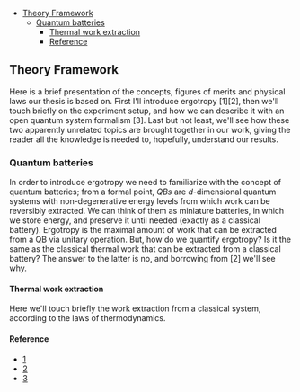 <!--toc:start-->
- [Theory Framework](#theory-framework)
  - [Quantum batteries](#quantum-batteries)
    - [Thermal work extraction](#thermal-work-extraction)
    - [Reference](#reference)
<!--toc:end-->
## Theory Framework

Here is a brief presentation of the concepts, figures of merits and physical
laws our thesis is based on. First I'll introduce ergotropy [1][2], then we'll
touch briefly on the experiment setup, and how we can describe it with an open
quantum system formalism [3]. Last but not least, we'll see how these two
apparently unrelated topics are brought together in our work, giving the reader
all the knowledge is needed to, hopefully, understand our results.

### Quantum batteries

In order to introduce ergotropy we need to familiarize with the concept of
quantum batteries; from a formal point, _QBs_ are _d_-dimensional quantum
systems with non-degenerative energy levels from which work can be reversibly
extracted. We can think of them as miniature batteries, in which we store
energy, and preserve it until needed (exactly as a classical battery). Ergotropy
is the maximal amount of work that can be extracted from a QB via unitary
operation. But, how do we quantify ergotropy? Is it the same as the classical
thermal work that can be extracted from a classical battery? The answer to the
latter is no, and borrowing from [2] we'll see why.

#### Thermal work extraction

Here we'll touch briefly the work extraction from a classical system, according
to the laws of thermodynamics.

#### Reference

- [1](https://arxiv.org/abs/1805.05507v1)
- [2](https://arxiv.org/abs/cond-mat/0401574v1)
- [3](https://journals.aps.org/pra/abstract/10.1103/PhysRevA.102.023717)
